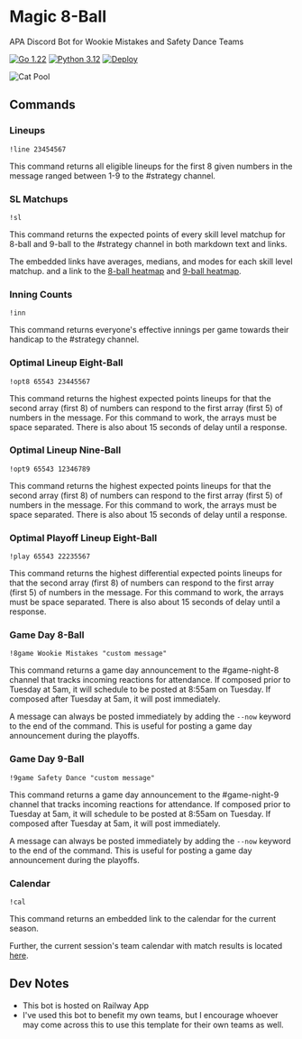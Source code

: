 # Magic 8-Ball

APA Discord Bot for Wookie Mistakes and Safety Dance Teams

[![Go 1.22](https://img.shields.io/badge/golang-1.22-green.svg)](https://go.dev/dl/)
[![Python 3.12](https://img.shields.io/badge/python-3.12-blue.svg)](https://www.python.org/downloads/)
[![Deploy](https://github.com/berryscottr/magic-8ball/actions/workflows/deploy.yml/badge.svg)](https://github.com/berryscottr/magic-8ball/actions/workflows/deploy.yml)

![Cat Pool](data/images/cat_pool.gif)

## Commands

### Lineups

`!line 23454567`

This command returns all eligible lineups for the first 8 given numbers in the message ranged between 1-9 to the #strategy channel.

### SL Matchups

`!sl`

This command returns the expected points of every skill level matchup for 8-ball and 9-ball to the #strategy channel in both markdown text and links.

The embedded links have averages, medians, and modes for each skill level matchup.
and a link to the [8-ball heatmap](https://raw.githubusercontent.com/berryscottr/magic-8ball/main/data/images/slMatchupAverages.svg) and [9-ball heatmap](https://raw.githubusercontent.com/berryscottr/magic-8ball/main/data/images/slMatchupAveragesNine.svg).

### Inning Counts

`!inn`

This command returns everyone's effective innings per game towards their handicap to the #strategy channel.

### Optimal Lineup Eight-Ball

`!opt8 65543 23445567`

This command returns the highest expected points lineups for that the second array (first 8) of numbers can
respond to the first array (first 5) of numbers in the message. For this command to work, the arrays must be space separated.
There is also about 15 seconds of delay until a response.

### Optimal Lineup Nine-Ball

`!opt9 65543 12346789`

This command returns the highest expected points lineups for that the second array (first 8) of numbers can
respond to the first array (first 5) of numbers in the message. For this command to work, the arrays must be space separated.
There is also about 15 seconds of delay until a response.

### Optimal Playoff Lineup Eight-Ball

`!play 65543 22235567`

This command returns the highest differential expected points lineups for that the second array (first 8) of numbers can
respond to the first array (first 5) of numbers in the message. For this command to work, the arrays must be space separated.
There is also about 15 seconds of delay until a response.

### Game Day 8-Ball

`!8game Wookie Mistakes "custom message"`

This command returns a game day announcement to the #game-night-8 channel that tracks incoming reactions for attendance. If composed prior to Tuesday at 5am, it will schedule to be posted at 8:55am on Tuesday. If composed after Tuesday at 5am, it will post immediately.

A message can always be posted immediately by adding the `--now` keyword to the end of the command. This is useful for posting a game day announcement during the playoffs.

### Game Day 9-Ball

`!9game Safety Dance "custom message"`

This command returns a game day announcement to the #game-night-9 channel that tracks incoming reactions for attendance. If composed prior to Tuesday at 5am, it will schedule to be posted at 8:55am on Tuesday. If composed after Tuesday at 5am, it will post immediately.

A message can always be posted immediately by adding the `--now` keyword to the end of the command. This is useful for posting a game day announcement during the playoffs.

### Calendar

`!cal`

This command returns an embedded link to the calendar for the current season.

Further, the current session's team calendar with match results is located [here](data/schedules/Spring2023Schedule.csv).

## Dev Notes

- This bot is hosted on Railway App
- I've used this bot to benefit my own teams, but I encourage whoever may come across this to use this template for their own teams as well.
